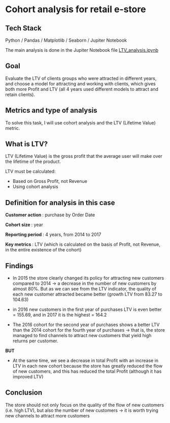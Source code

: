 # Cohort analysis for retail e-store

## Tech Stack
Python / Pandas / Matplotlib / Seaborn / Jupiter Notebook

The main analysis is done in the Jupiter Notebook file [LTV_analysis.ipynb](https://github.com/IrinaPukhlova/LTV/blob/main/LTV_analysis.ipynb)

## Goal
Evaluate the LTV of clients groups who were attracted in different years, and choose a model for attracting and working with clients, which gives both more Profit and LTV (all 4 years used different models to attract and retain clients).

## Metrics and type of analysis
To solve this task, I will use cohort analysis and the LTV (Lifetime Value) metric.

## What is LTV?
LTV (Lifetime Value) is the gross profit that the average user will make over the lifetime of the product.

LTV must be calculated:

- Based on Gross Profit, not Revenue
- Using cohort analysis

## Definition for analysis in this case

<b> Customer action </b>: purchase by Order Date

<b> Cohort size  </b>: year

<b> Reporting period  </b>: 4 years, from 2014 to 2017

<b> Key metrics  </b>: LTV (which is calculated on the basis of Profit, not Revenue, in the entire existence of the cohort)

## Findings

- In 2015 the store clearly changed its policy for attracting new customers compared to 2014 -> a decrease in the number of new customers by almost 80%. But as we can see from the LTV indicator, the quality of each new customer attracted became better (growth LTV from 83.27 to 104.63)


- in 2016 new customers in the first year of purchases LTV is even better = 155.69, and in 2017 it is the highest = 164.2


- The 2016 cohort for the second year of purchases shows a better LTV than the 2014 cohort for the fourth year of purchases -> that is, the store managed to find channels to attract new customers that yield high returns per customer.

<b> BUT </b>
- At the same time, we see a decrease in total Profit with an increase in LTV in each new cohort because the store has greatly reduced the flow of new customers, and this has reduced the total Profit (although it has improved LTV)


## Conclusion

The store should not only focus on the quality of the flow of new customers (i.e. high LTV), but also the number of new customers -> it is worth trying new channels to attract more customers
